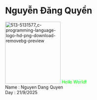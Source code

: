 <h1>Nguyễn Đăng Quyền</h1>
<img width="180" height="200" alt="513-5131577_c-programming-language-logo-hd-png-download-removebg-preview" src="https://github.com/user-attachments/assets/d79dedf9-0164-4fb8-9c93-93923e9452d9" 
  relign="left" />
<font color="#00FF00">Hello World!</font> <br>
Name : Nguyen Dang Quyen<br>
Day : 21/9/2025<br>






